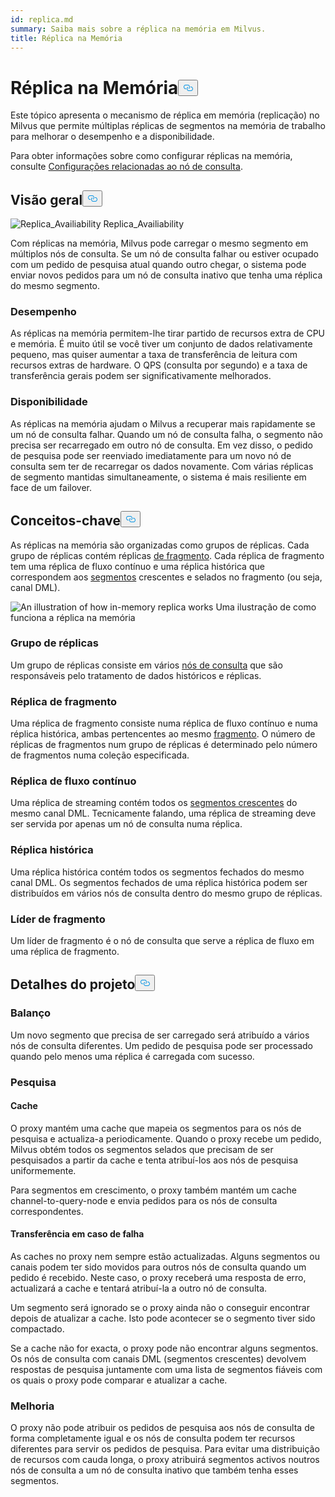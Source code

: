 ```yaml
---
id: replica.md
summary: Saiba mais sobre a réplica na memória em Milvus.
title: Réplica na Memória
---
```


<h1 id="In-Memory-Replica" class="common-anchor-header">Réplica na Memória<button data-href="#In-Memory-Replica" class="anchor-icon" translate="no">
      <svg translate="no"
        aria-hidden="true"
        focusable="false"
        height="20"
        version="1.1"
        viewBox="0 0 16 16"
        width="16"
      >
        <path
          fill="#0092E4"
          fill-rule="evenodd"
          d="M4 9h1v1H4c-1.5 0-3-1.69-3-3.5S2.55 3 4 3h4c1.45 0 3 1.69 3 3.5 0 1.41-.91 2.72-2 3.25V8.59c.58-.45 1-1.27 1-2.09C10 5.22 8.98 4 8 4H4c-.98 0-2 1.22-2 2.5S3 9 4 9zm9-3h-1v1h1c1 0 2 1.22 2 2.5S13.98 12 13 12H9c-.98 0-2-1.22-2-2.5 0-.83.42-1.64 1-2.09V6.25c-1.09.53-2 1.84-2 3.25C6 11.31 7.55 13 9 13h4c1.45 0 3-1.69 3-3.5S14.5 6 13 6z"
        ></path>
      </svg>
    </button></h1><p>Este tópico apresenta o mecanismo de réplica em memória (replicação) no Milvus que permite múltiplas réplicas de segmentos na memória de trabalho para melhorar o desempenho e a disponibilidade.</p>
<p>Para obter informações sobre como configurar réplicas na memória, consulte <a href="/docs/pt/v2.5.x/configure_querynode.md#queryNodereplicas">Configurações relacionadas ao nó de consulta</a>.</p>
<h2 id="Overview" class="common-anchor-header">Visão geral<button data-href="#Overview" class="anchor-icon" translate="no">
      <svg translate="no"
        aria-hidden="true"
        focusable="false"
        height="20"
        version="1.1"
        viewBox="0 0 16 16"
        width="16"
      >
        <path
          fill="#0092E4"
          fill-rule="evenodd"
          d="M4 9h1v1H4c-1.5 0-3-1.69-3-3.5S2.55 3 4 3h4c1.45 0 3 1.69 3 3.5 0 1.41-.91 2.72-2 3.25V8.59c.58-.45 1-1.27 1-2.09C10 5.22 8.98 4 8 4H4c-.98 0-2 1.22-2 2.5S3 9 4 9zm9-3h-1v1h1c1 0 2 1.22 2 2.5S13.98 12 13 12H9c-.98 0-2-1.22-2-2.5 0-.83.42-1.64 1-2.09V6.25c-1.09.53-2 1.84-2 3.25C6 11.31 7.55 13 9 13h4c1.45 0 3-1.69 3-3.5S14.5 6 13 6z"
        ></path>
      </svg>
    </button></h2><p>
  
   <span class="img-wrapper"> <img translate="no" src="/docs/v2.5.x/assets/replica_availability.jpg" alt="Replica_Availiability" class="doc-image" id="replica_availiability" />
   </span> <span class="img-wrapper"> <span>Replica_Availiability</span> </span></p>
<p>Com réplicas na memória, Milvus pode carregar o mesmo segmento em múltiplos nós de consulta. Se um nó de consulta falhar ou estiver ocupado com um pedido de pesquisa atual quando outro chegar, o sistema pode enviar novos pedidos para um nó de consulta inativo que tenha uma réplica do mesmo segmento.</p>
<h3 id="Performance" class="common-anchor-header">Desempenho</h3><p>As réplicas na memória permitem-lhe tirar partido de recursos extra de CPU e memória. É muito útil se você tiver um conjunto de dados relativamente pequeno, mas quiser aumentar a taxa de transferência de leitura com recursos extras de hardware. O QPS (consulta por segundo) e a taxa de transferência gerais podem ser significativamente melhorados.</p>
<h3 id="Availability" class="common-anchor-header">Disponibilidade</h3><p>As réplicas na memória ajudam o Milvus a recuperar mais rapidamente se um nó de consulta falhar. Quando um nó de consulta falha, o segmento não precisa ser recarregado em outro nó de consulta. Em vez disso, o pedido de pesquisa pode ser reenviado imediatamente para um novo nó de consulta sem ter de recarregar os dados novamente. Com várias réplicas de segmento mantidas simultaneamente, o sistema é mais resiliente em face de um failover.</p>
<h2 id="Key-Concepts" class="common-anchor-header">Conceitos-chave<button data-href="#Key-Concepts" class="anchor-icon" translate="no">
      <svg translate="no"
        aria-hidden="true"
        focusable="false"
        height="20"
        version="1.1"
        viewBox="0 0 16 16"
        width="16"
      >
        <path
          fill="#0092E4"
          fill-rule="evenodd"
          d="M4 9h1v1H4c-1.5 0-3-1.69-3-3.5S2.55 3 4 3h4c1.45 0 3 1.69 3 3.5 0 1.41-.91 2.72-2 3.25V8.59c.58-.45 1-1.27 1-2.09C10 5.22 8.98 4 8 4H4c-.98 0-2 1.22-2 2.5S3 9 4 9zm9-3h-1v1h1c1 0 2 1.22 2 2.5S13.98 12 13 12H9c-.98 0-2-1.22-2-2.5 0-.83.42-1.64 1-2.09V6.25c-1.09.53-2 1.84-2 3.25C6 11.31 7.55 13 9 13h4c1.45 0 3-1.69 3-3.5S14.5 6 13 6z"
        ></path>
      </svg>
    </button></h2><p>As réplicas na memória são organizadas como grupos de réplicas. Cada grupo de réplicas contém réplicas <a href="https://milvus.io/docs/v2.1.x/glossary.md#Sharding">de fragmento</a>. Cada réplica de fragmento tem uma réplica de fluxo contínuo e uma réplica histórica que correspondem aos <a href="https://milvus.io/docs/v2.1.x/glossary.md#Segment">segmentos</a> crescentes e selados no fragmento (ou seja, canal DML).</p>
<p>
  
   <span class="img-wrapper"> <img translate="no" src="/docs/v2.5.x/assets/replica_group.png" alt="An illustration of how in-memory replica works" class="doc-image" id="an-illustration-of-how-in-memory-replica-works" />
   </span> <span class="img-wrapper"> <span>Uma ilustração de como funciona a réplica na memória</span> </span></p>
<h3 id="Replica-group" class="common-anchor-header">Grupo de réplicas</h3><p>Um grupo de réplicas consiste em vários <a href="https://milvus.io/docs/v2.1.x/four_layers.md#Query-node">nós de consulta</a> que são responsáveis pelo tratamento de dados históricos e réplicas.</p>
<h3 id="Shard-replica" class="common-anchor-header">Réplica de fragmento</h3><p>Uma réplica de fragmento consiste numa réplica de fluxo contínuo e numa réplica histórica, ambas pertencentes ao mesmo <a href="https://milvus.io/blog/deep-dive-1-milvus-architecture-overview.md#Shard">fragmento</a>. O número de réplicas de fragmentos num grupo de réplicas é determinado pelo número de fragmentos numa coleção especificada.</p>
<h3 id="Streaming-replica" class="common-anchor-header">Réplica de fluxo contínuo</h3><p>Uma réplica de streaming contém todos os <a href="https://milvus.io/docs/v2.1.x/glossary.md#Segment">segmentos crescentes</a> do mesmo canal DML. Tecnicamente falando, uma réplica de streaming deve ser servida por apenas um nó de consulta numa réplica.</p>
<h3 id="Historical-replica" class="common-anchor-header">Réplica histórica</h3><p>Uma réplica histórica contém todos os segmentos fechados do mesmo canal DML. Os segmentos fechados de uma réplica histórica podem ser distribuídos em vários nós de consulta dentro do mesmo grupo de réplicas.</p>
<h3 id="Shard-leader" class="common-anchor-header">Líder de fragmento</h3><p>Um líder de fragmento é o nó de consulta que serve a réplica de fluxo em uma réplica de fragmento.</p>
<h2 id="Design-Details" class="common-anchor-header">Detalhes do projeto<button data-href="#Design-Details" class="anchor-icon" translate="no">
      <svg translate="no"
        aria-hidden="true"
        focusable="false"
        height="20"
        version="1.1"
        viewBox="0 0 16 16"
        width="16"
      >
        <path
          fill="#0092E4"
          fill-rule="evenodd"
          d="M4 9h1v1H4c-1.5 0-3-1.69-3-3.5S2.55 3 4 3h4c1.45 0 3 1.69 3 3.5 0 1.41-.91 2.72-2 3.25V8.59c.58-.45 1-1.27 1-2.09C10 5.22 8.98 4 8 4H4c-.98 0-2 1.22-2 2.5S3 9 4 9zm9-3h-1v1h1c1 0 2 1.22 2 2.5S13.98 12 13 12H9c-.98 0-2-1.22-2-2.5 0-.83.42-1.64 1-2.09V6.25c-1.09.53-2 1.84-2 3.25C6 11.31 7.55 13 9 13h4c1.45 0 3-1.69 3-3.5S14.5 6 13 6z"
        ></path>
      </svg>
    </button></h2><h3 id="Balance" class="common-anchor-header">Balanço</h3><p>Um novo segmento que precisa de ser carregado será atribuído a vários nós de consulta diferentes. Um pedido de pesquisa pode ser processado quando pelo menos uma réplica é carregada com sucesso.</p>
<h3 id="Search" class="common-anchor-header">Pesquisa</h3><h4 id="Cache" class="common-anchor-header">Cache</h4><p>O proxy mantém uma cache que mapeia os segmentos para os nós de pesquisa e actualiza-a periodicamente. Quando o proxy recebe um pedido, Milvus obtém todos os segmentos selados que precisam de ser pesquisados a partir da cache e tenta atribuí-los aos nós de pesquisa uniformemente.</p>
<p>Para segmentos em crescimento, o proxy também mantém um cache channel-to-query-node e envia pedidos para os nós de consulta correspondentes.</p>
<h4 id="Failover" class="common-anchor-header">Transferência em caso de falha</h4><p>As caches no proxy nem sempre estão actualizadas. Alguns segmentos ou canais podem ter sido movidos para outros nós de consulta quando um pedido é recebido. Neste caso, o proxy receberá uma resposta de erro, actualizará a cache e tentará atribuí-la a outro nó de consulta.</p>
<p>Um segmento será ignorado se o proxy ainda não o conseguir encontrar depois de atualizar a cache. Isto pode acontecer se o segmento tiver sido compactado.</p>
<p>Se a cache não for exacta, o proxy pode não encontrar alguns segmentos. Os nós de consulta com canais DML (segmentos crescentes) devolvem respostas de pesquisa juntamente com uma lista de segmentos fiáveis com os quais o proxy pode comparar e atualizar a cache.</p>
<h3 id="Enhancement" class="common-anchor-header">Melhoria</h3><p>O proxy não pode atribuir os pedidos de pesquisa aos nós de consulta de forma completamente igual e os nós de consulta podem ter recursos diferentes para servir os pedidos de pesquisa. Para evitar uma distribuição de recursos com cauda longa, o proxy atribuirá segmentos activos noutros nós de consulta a um nó de consulta inativo que também tenha esses segmentos.</p>

